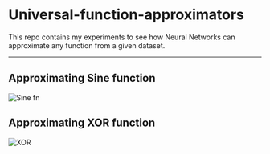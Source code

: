 # Universal-function-approximators
This repo contains my experiments to see how Neural Networks can approximate any function from a given dataset.

---
## Approximating Sine function 
![Sine fn](https://github.com/imraunav/Universal-function-approximators/images/sine.png)

## Approximating XOR function
![XOR](https://github.com/imraunav/Universal-function-approximators/images/xor2.png)
